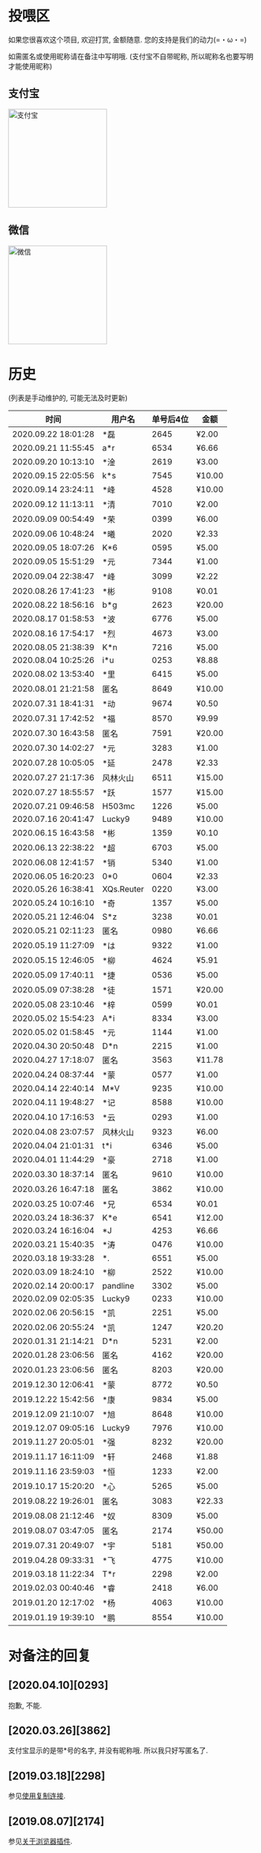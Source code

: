 # 投喂区
如果您很喜欢这个项目, 欢迎打赏, 金额随意. 您的支持是我们的动力(=・ω・=)

如需匿名或使用昵称请在备注中写明哦. (支付宝不自带昵称, 所以昵称名也要写明才能使用昵称)

## 支付宝

<img alt="支付宝" src="https://cdn.jsdelivr.net/gh/the1812/Bilibili-Evolved@preview/images/compressed/alipay.jpg" height="200">

## 微信

<img alt="微信" src="https://cdn.jsdelivr.net/gh/the1812/Bilibili-Evolved@preview/images/compressed/wechat.jpg" height="200">

# 历史

(列表是手动维护的, 可能无法及时更新)
<!--'单号'在支付宝中为'收款单号'/'交易订单号'-->

| 时间                | 用户名     | 单号后4位 | 金额   |
| ------------------- | ---------- | --------- | ------ |
| 2020.09.22 18:01:28 | *磊        | 2645      | ¥2.00  |
| 2020.09.21 11:55:45 | a*r        | 6534      | ¥6.66  |
| 2020.09.20 10:13:10 | *淦        | 2619      | ¥3.00  |
| 2020.09.15 22:05:56 | k*s        | 7545      | ¥10.00 |
| 2020.09.14 23:24:11 | *峰        | 4528      | ¥10.00 |
| 2020.09.12 11:13:11 | *清        | 7010      | ¥2.00  |
| 2020.09.09 00:54:49 | *荣        | 0399      | ¥6.00  |
| 2020.09.06 10:48:24 | *曦        | 2020      | ¥2.33  |
| 2020.09.05 18:07:26 | K*6        | 0595      | ¥5.00  |
| 2020.09.05 15:51:29 | *元        | 7344      | ¥1.00  |
| 2020.09.04 22:38:47 | *峰        | 3099      | ¥2.22  |
| 2020.08.26 17:41:23 | *彬        | 9108      | ¥0.01  |
| 2020.08.22 18:56:16 | b*g        | 2623      | ¥20.00 |
| 2020.08.17 01:58:53 | *波        | 6776      | ¥5.00  |
| 2020.08.16 17:54:17 | *烈        | 4673      | ¥3.00  |
| 2020.08.05 21:38:39 | K*n        | 7216      | ¥5.00  |
| 2020.08.04 10:25:26 | i*u        | 0253      | ¥8.88  |
| 2020.08.02 13:53:40 | *里        | 6415      | ¥5.00  |
| 2020.08.01 21:21:58 | 匿名       | 8649      | ¥10.00 |
| 2020.07.31 18:41:31 | *动        | 9674      | ¥0.50  |
| 2020.07.31 17:42:52 | *福        | 8570      | ¥9.99  |
| 2020.07.30 16:43:58 | 匿名       | 7591      | ¥20.00 |
| 2020.07.30 14:02:27 | *元        | 3283      | ¥1.00  |
| 2020.07.28 10:05:05 | *延        | 2478      | ¥2.33  |
| 2020.07.27 21:17:36 | 风林火山   | 6511      | ¥15.00 |
| 2020.07.27 18:55:57 | *跃        | 1577      | ¥15.00 |
| 2020.07.21 09:46:58 | H503mc     | 1226      | ¥5.00  |
| 2020.07.16 20:41:47 | Lucky9     | 9489      | ¥10.00 |
| 2020.06.15 16:43:58 | *彬        | 1359      | ¥0.10  |
| 2020.06.13 22:38:22 | *超        | 6703      | ¥5.00  |
| 2020.06.08 12:41:57 | *销        | 5340      | ¥1.00  |
| 2020.06.05 16:20:23 | 0*0        | 0604      | ¥2.33  |
| 2020.05.26 16:38:41 | XQs.Reuter | 0220      | ¥3.00  |
| 2020.05.24 10:16:10 | *奇        | 1357      | ¥5.00  |
| 2020.05.21 12:46:04 | S*z        | 3238      | ¥0.01  |
| 2020.05.21 02:11:23 | 匿名       | 0980      | ¥6.66  |
| 2020.05.19 11:27:09 | *は        | 9322      | ¥1.00  |
| 2020.05.15 12:46:05 | *柳        | 4624      | ¥5.91  |
| 2020.05.09 17:40:11 | *捷        | 0536      | ¥5.00  |
| 2020.05.09 07:38:28 | *徒        | 1571      | ¥20.00 |
| 2020.05.08 23:10:46 | *梓        | 0599      | ¥0.01  |
| 2020.05.02 15:54:23 | A*i        | 8334      | ¥3.00  |
| 2020.05.02 01:58:45 | *元        | 1144      | ¥1.00  |
| 2020.04.30 20:50:48 | D*n        | 2215      | ¥1.00  |
| 2020.04.27 17:18:07 | 匿名       | 3563      | ¥11.78 |
| 2020.04.24 08:37:44 | *蒙        | 0577      | ¥1.00  |
| 2020.04.14 22:40:14 | M*V        | 9235      | ¥10.00 |
| 2020.04.11 19:48:27 | *记        | 8588      | ¥10.00 |
| 2020.04.10 17:16:53 | *云        | 0293      | ¥1.00  |
| 2020.04.08 23:07:57 | 风林火山   | 9323      | ¥6.00  |
| 2020.04.04 21:01:31 | t*i        | 6346      | ¥5.00  |
| 2020.04.01 11:44:29 | *豪        | 2718      | ¥1.00  |
| 2020.03.30 18:37:14 | 匿名       | 9610      | ¥10.00 |
| 2020.03.26 16:47:18 | 匿名       | 3862      | ¥10.00 |
| 2020.03.25 10:07:46 | *兄        | 6534      | ¥0.01  |
| 2020.03.24 18:36:37 | K*e        | 6541      | ¥12.00 |
| 2020.03.24 16:16:04 | *J         | 4253      | ¥6.66  |
| 2020.03.21 15:40:35 | *涛        | 0476      | ¥10.00 |
| 2020.03.18 19:33:28 | *.         | 6551      | ¥5.00  |
| 2020.03.09 18:24:10 | *柳        | 2522      | ¥10.00 |
| 2020.02.14 20:00:17 | pandline   | 3302      | ¥5.00  |
| 2020.02.09 02:05:35 | Lucky9     | 0233      | ¥10.00 |
| 2020.02.06 20:56:15 | *凯        | 2251      | ¥5.00  |
| 2020.02.06 20:55:24 | *凯        | 1247      | ¥20.20 |
| 2020.01.31 21:14:21 | D*n        | 5231      | ¥2.00  |
| 2020.01.28 23:06:56 | 匿名       | 4162      | ¥20.00 |
| 2020.01.23 23:06:56 | 匿名       | 8203      | ¥20.00 |
| 2019.12.30 12:06:41 | *蒙        | 8772      | ¥0.50  |
| 2019.12.22 15:42:56 | *康        | 9834      | ¥5.00  |
| 2019.12.09 21:10:07 | *旭        | 8648      | ¥10.00 |
| 2019.12.07 09:05:16 | Lucky9     | 7976      | ¥10.00 |
| 2019.11.27 20:05:01 | *强        | 8232      | ¥20.00 |
| 2019.11.17 16:11:09 | *轩        | 2468      | ¥1.88  |
| 2019.11.16 23:59:03 | *恒        | 1233      | ¥2.00  |
| 2019.10.17 15:20:20 | *心        | 5265      | ¥5.00  |
| 2019.08.22 19:26:01 | 匿名       | 3083      | ¥22.33 |
| 2019.08.08 21:12:46 | *奴        | 8309      | ¥5.00  |
| 2019.08.07 03:47:05 | 匿名       | 2174      | ¥50.00 |
| 2019.07.31 20:49:07 | *宇        | 5181      | ¥50.00 |
| 2019.04.28 09:33:31 | *飞        | 4775      | ¥10.00 |
| 2019.03.18 11:22:34 | T*r        | 2298      | ¥2.00  |
| 2019.02.03 00:40:46 | *睿        | 2418      | ¥6.00  |
| 2019.01.20 12:17:02 | *杨        | 4063      | ¥10.00 |
| 2019.01.19 19:39:10 | *鹏        | 8554      | ¥10.00 |

# 对备注的回复

## [2020.04.10][0293]
抱歉, 不能.

## [2020.03.26][3862]
支付宝显示的是带*号的名字, 并没有昵称哦. 所以我只好写匿名了.

## [2019.03.18][2298]
参见[使用复制连接](https://github.com/the1812/Bilibili-Evolved/wiki/使用下载视频的复制链接).

## [2019.08.07][2174]
参见[关于浏览器插件](browser-extensions.md).
